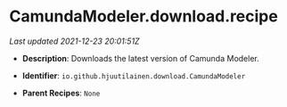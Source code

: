 # CamundaModeler.download.recipe

_Last updated 2021-12-23 20:01:51Z_

- **Description**: Downloads the latest version of Camunda Modeler.

- **Identifier**: `io.github.hjuutilainen.download.CamundaModeler`

- **Parent Recipes**: `None`
